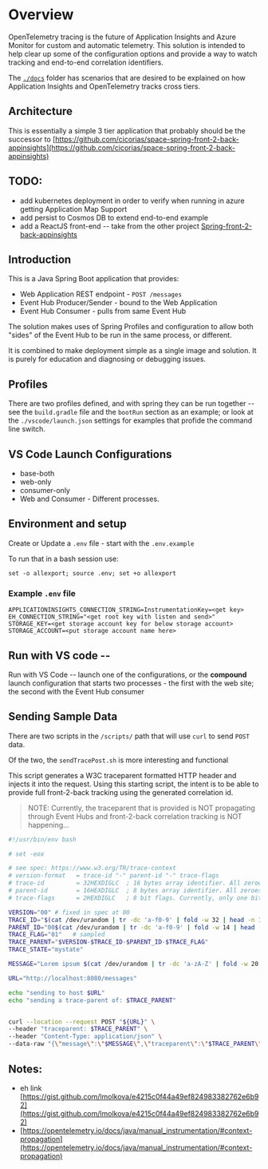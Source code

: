 # Overview

OpenTelemetry tracing is the future of Application Insights and Azure Monitor for custom and automatic telemetry. This solution is intended to help clear up some of the configuration options and provide a way to watch tracking and end-to-end correlation identifiers.

The [`./docs`](docs) folder has scenarios that are desired to be explained on how Application Insights and OpenTelemetry tracks cross tiers.


## Architecture
This is essentially a simple 3 tier application that probably should be the successor to [https://github.com/cicorias/space-spring-front-2-back-appinsights](https://github.com/cicorias/space-spring-front-2-back-appinsights)

## TODO:
- add kubernetes deployment in order to verify when running in azure getting Application Map Support
- add persist to Cosmos DB to extend end-to-end example
- add a ReactJS front-end -- take from the other project [Spring-front-2-back-appinsights](https://github.com/cicorias/space-spring-front-2-back-appinsights)


## Introduction

This is a Java Spring Boot application that provides:
- Web Application REST endpoint - `POST /messages`
- Event Hub Producer/Sender - bound to the Web Application
- Event Hub Consumer - pulls from same Event Hub

The solution makes uses of Spring Profiles and configuration to allow both "sides" of the Event Hub to be run in the same process, or different. 

It is combined to make deployment simple as a single image and solution. It is purely for education and diagnosing or debugging issues.

## Profiles

There are two profiles defined, and with spring they can be run together -- see the `build.gradle` file and the `bootRun` section as an example; or look at the `./vscode/launch.json` settings for examples that profide the command line switch.

## VS Code Launch Configurations

- base-both
- web-only
- consumer-only
- Web and Consumer - Different processes.


## Environment and setup

Create or Update a `.env` file - start with the `.env.example`

To run that in a bash session use:
```
set -o allexport; source .env; set +o allexport
```

### Example `.env` file
```
APPLICATIONINSIGHTS_CONNECTION_STRING=InstrumentationKey=<get key>
EH_CONNECTION_STRING="<get root key with listen and send>"
STORAGE_KEY=<get storage account key for below storage account>
STORAGE_ACCOUNT=<put storage account name here>
```

## Run with VS code -- 
Run with VS Code -- launch one of the configurations, or the **compound** launch configuration that starts two processes - the first with the web site; the second with the Event Hub consumer


## Sending Sample Data

There are two scripts in the `/scripts/` path that will use `curl` to send `POST` data.

Of the two, the `sendTracePost.sh` is more interesting and functional

This script generates a W3C traceparent formatted HTTP header and injects it into the request. Using this starting script, the intent is to be able to provide full front-2-back tracking using the generated correlation id. 

>NOTE: Currently, the traceparent that is provided is NOT propagating through Event Hubs and front-2-back correlation tracking is NOT happening...

```bash
#!/usr/bin/env bash

# set -eox

# see spec: https://www.w3.org/TR/trace-context
# version-format   = trace-id "-" parent-id "-" trace-flags
# trace-id         = 32HEXDIGLC  ; 16 bytes array identifier. All zeroes forbidden
# parent-id        = 16HEXDIGLC  ; 8 bytes array identifier. All zeroes forbidden
# trace-flags      = 2HEXDIGLC   ; 8 bit flags. Currently, only one bit is used. See below for detail

VERSION="00" # fixed in spec at 00
TRACE_ID="$(cat /dev/urandom | tr -dc 'a-f0-9' | fold -w 32 | head -n 1)"
PARENT_ID="00$(cat /dev/urandom | tr -dc 'a-f0-9' | fold -w 14 | head -n 1)"
TRACE_FLAG="01"   # sampled
TRACE_PARENT="$VERSION-$TRACE_ID-$PARENT_ID-$TRACE_FLAG"
TRACE_STATE="mystate"

MESSAGE="Lorem ipsum $(cat /dev/urandom | tr -dc 'a-zA-Z' | fold -w 20 | head -n 1)"

URL="http://localhost:8080/messages"

echo "sending to host $URL"
echo "sending a trace-parent of: $TRACE_PARENT"


curl --location --request POST "${URL}" \
--header "traceparent: $TRACE_PARENT" \
--header "Content-Type: application/json" \
--data-raw "{\"message\":\"$MESSAGE\",\"traceparent\":\"$TRACE_PARENT\" }"


```





## Notes:

- eh link [https://gist.github.com/lmolkova/e4215c0f44a49ef824983382762e6b92](https://gist.github.com/lmolkova/e4215c0f44a49ef824983382762e6b92)
- [https://opentelemetry.io/docs/java/manual_instrumentation/#context-propagation](https://opentelemetry.io/docs/java/manual_instrumentation/#context-propagation)